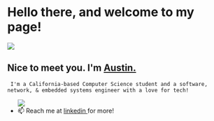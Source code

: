 <h1><b> Hello there, and welcome to my page! </b></h1>
         <img align="center" src="https://github-readme-stats.vercel.app/api?username=austinhutchen&show_icons=true&theme=gruvbox&include_all_commits=true"/> 

  <b><h2> Nice to meet you. I'm <a href="https://austinhutchen.github.io/austinscode/"> Austin. </a></h2> </b>
         
     I'm a California-based Computer Science student and a software, network, & embedded systems engineer with a love for tech!
       
<ul>
       <img align="center" src="https://github-readme-stats.vercel.app/api/top-langs/?username=austinhutchen&hide_progress=true&langs_count=12&theme=react&hide=cmake,css,html,Objective-C++"/> 



<!---
austinhutchen/austinhutchen is a ✨ special ✨ repository because its `README.md` (this file) appears on your GitHub profile.
You can click the Preview link to take a look at your changes.
--->



<li> 📫 Reach me at <a href= "https://www.linkedin.com/in/austin-hutchen-15440a1b2" /> linkedin  </a> for more! </li>
</ul>
